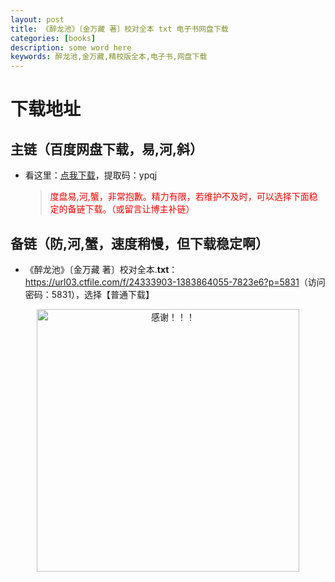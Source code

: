 ```yaml
---
layout: post
title: 《醉龙池》〔金万藏 著〕校对全本 txt 电子书网盘下载
categories: [books]
description: some word here
keywords: 醉龙池,金万藏,精校版全本,电子书,网盘下载
---
```


# 下载地址

## 主链（百度网盘下载，易,河,斜）

- 看这里：[点我下载](https://pan.baidu.com/s/1iMXUbSbtZQZjDcqDmnWUyw?pwd=ypqj)，提取码：ypqj

  > <p style="color:red" >度盘易,河,蟹，非常抱歉。精力有限，若维护不及时，可以选择下面稳定的备链下载。（或留言让博主补链）</p>

## 备链（防,河,蟹，速度稍慢，但下载稳定啊）

- 《醉龙池》〔金万藏 著〕校对全本.**txt**：<https://url03.ctfile.com/f/24333903-1383864055-7823e6?p=5831>（访问密码：5831），选择【普通下载】

<div align="center"><img src="https://pic.imgdb.cn/item/6707df6bd29ded1a8ce37031.gif" alt="感谢！！！" width="420px" height="auto"/></div>
